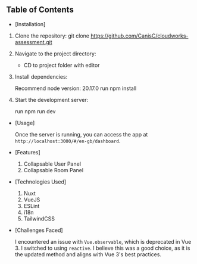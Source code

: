 ## Table of Contents
- [Installation]

1. Clone the repository: git clone https://github.com/CanisC/cloudworks-assessment.git

2. Navigate to the project directory:

    - CD to project folder with editor

3. Install dependencies:

    Recommend node version: 20.17.0
    run npm install
   

5. Start the development server:

    run npm run dev

- [Usage]

    Once the server is running, you can access the app at `http://localhost:3000/#/en-gb/dashboard`.

- [Features]

    1. Collapsable User Panel
    2. Collapsable Room Panel

- [Technologies Used]
    
    1. Nuxt
    2. VueJS
    3. ESLint 
    4. i18n
    5. TailwindCSS

- [Challenges Faced]

    I encountered an issue with `Vue.observable`, which is deprecated in Vue 3. I switched to using `reactive`. I believe this was a good choice, as it is the updated method and aligns with Vue 3's best practices.
